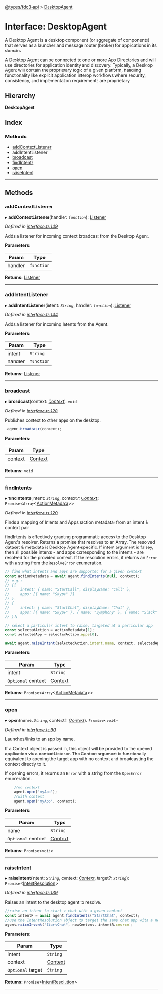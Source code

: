 [@types/fdc3-api](../README.md) > [DesktopAgent](../interfaces/desktopagent.md)

# Interface: DesktopAgent

A Desktop Agent is a desktop component (or aggregate of components) that serves as a launcher and message router (broker) for applications in its domain.

A Desktop Agent can be connected to one or more App Directories and will use directories for application identity and discovery. Typically, a Desktop Agent will contain the proprietary logic of a given platform, handling functionality like explicit application interop workflows where security, consistency, and implementation requirements are proprietary.

## Hierarchy

**DesktopAgent**

## Index

### Methods

* [addContextListener](desktopagent.md#addcontextlistener)
* [addIntentListener](desktopagent.md#addintentlistener)
* [broadcast](desktopagent.md#broadcast)
* [findIntents](desktopagent.md#findintents)
* [open](desktopagent.md#open)
* [raiseIntent](desktopagent.md#raiseintent)

---

## Methods

<a id="addcontextlistener"></a>

###  addContextListener

▸ **addContextListener**(handler: *`function`*): [Listener](listener.md)

*Defined in [interface.ts:149](/src/interface.ts#L149)*

Adds a listener for incoming context broadcast from the Desktop Agent.

**Parameters:**

| Param | Type |
| ------ | ------ |
| handler | `function` |

**Returns:** [Listener](listener.md)

___
<a id="addintentlistener"></a>

###  addIntentListener

▸ **addIntentListener**(intent: *`String`*, handler: *`function`*): [Listener](listener.md)

*Defined in [interface.ts:144](/src/interface.ts#L144)*

Adds a listener for incoming Intents from the Agent.

**Parameters:**

| Param | Type |
| ------ | ------ |
| intent | `String` |
| handler | `function` |

**Returns:** [Listener](listener.md)

___
<a id="broadcast"></a>

###  broadcast

▸ **broadcast**(context: *[Context](../#context)*): `void`

*Defined in [interface.ts:128](/src/interface.ts#L128)*

Publishes context to other apps on the desktop.

```javascript
 agent.broadcast(context);
```

**Parameters:**

| Param | Type |
| ------ | ------ |
| context | [Context](../#context) |

**Returns:** `void`

___
<a id="findintents"></a>

###  findIntents

▸ **findIntents**(intent: *`String`*, context?: *[Context](../#context)*): `Promise`<`Array`<[ActionMetadata](actionmetadata.md)>>

*Defined in [interface.ts:120](/src/interface.ts#L120)*

Finds a mapping of Intents and Apps (action metadata) from an intent & context pair

findIntents is effectively granting programmatic access to the Desktop Agent's resolver. Returns a promise that resolves to an Array. The resolved dataset & metadata is Desktop Agent-specific. If intent argument is falsey, then all possible intents - and apps corresponding to the intents - are resolved for the provided context. If the resolution errors, it returns an `Error` with a string from the `ResolveError` enumeration.

```javascript
// find what intents and apps are supported for a given context
const actionMetadata = await agent.findIntents(null, context);
// e.g.:
// [{
//     intent: { name: "StartCall", displayName: "Call" },
//     apps: [{ name: "Skype" }]
// },
// {
//     intent: { name: "StartChat", displayName: "Chat" },
//     apps: [{ name: "Skype" }, { name: "Symphony" }, { name: "Slack" }]
// }];

// select a particular intent to raise, targeted at a particular app
const selectedAction = actionMetadata[1];
const selectedApp = selectedAction.apps[0];

await agent.raiseIntent(selectedAction.intent.name, context, selectedApp.name);
```

**Parameters:**

| Param | Type |
| ------ | ------ |
| intent | `String` |
| `Optional` context | [Context](../#context) |

**Returns:** `Promise`<`Array`<[ActionMetadata](actionmetadata.md)>>

___
<a id="open"></a>

###  open

▸ **open**(name: *`String`*, context?: *[Context](../#context)*): `Promise`<`void`>

*Defined in [interface.ts:90](/src/interface.ts#L90)*

Launches/links to an app by name.

If a Context object is passed in, this object will be provided to the opened application via a contextListener. The Context argument is functionally equivalent to opening the target app with no context and broadcasting the context directly to it.

If opening errors, it returns an `Error` with a string from the `OpenError` enumeration.

```javascript
    //no context
    agent.open('myApp');
    //with context
    agent.open('myApp', context);
```

**Parameters:**

| Param | Type |
| ------ | ------ |
| name | `String` |
| `Optional` context | [Context](../#context) |

**Returns:** `Promise`<`void`>

___
<a id="raiseintent"></a>

###  raiseIntent

▸ **raiseIntent**(intent: *`String`*, context: *[Context](../#context)*, target?: *`String`*): `Promise`<[IntentResolution](intentresolution.md)>

*Defined in [interface.ts:139](/src/interface.ts#L139)*

Raises an intent to the desktop agent to resolve.

```javascript
//raise an intent to start a chat with a given contact
const intentR = await agent.findIntents("StartChat", context);
//use the IntentResolution object to target the same chat app with a new context
agent.raiseIntent("StartChat", newContext, intentR.source);
```

**Parameters:**

| Param | Type |
| ------ | ------ |
| intent | `String` |
| context | [Context](../#context) |
| `Optional` target | `String` |

**Returns:** `Promise`<[IntentResolution](intentresolution.md)>

___

